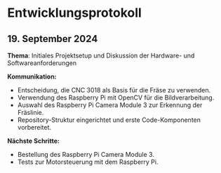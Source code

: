 # Entwicklungsprotokoll

## 19. September 2024
**Thema**: Initiales Projektsetup und Diskussion der Hardware- und Softwareanforderungen

**Kommunikation:**
- Entscheidung, die CNC 3018 als Basis für die Fräse zu verwenden.
- Verwendung des Raspberry Pi mit OpenCV für die Bildverarbeitung.
- Auswahl des Raspberry Pi Camera Module 3 zur Erkennung der Fräslinie.
- Repository-Struktur eingerichtet und erste Code-Komponenten vorbereitet.

**Nächste Schritte:**
- Bestellung des Raspberry Pi Camera Module 3.
- Tests zur Motorsteuerung mit dem Raspberry Pi.
